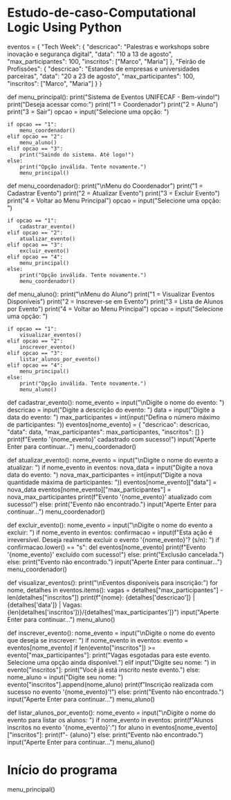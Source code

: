 # Estudo-de-caso-Computational Logic Using Python
eventos = {
    "Tech Week": {
        "descricao": "Palestras e workshops sobre inovação e segurança digital",
        "data": "10 a 13 de agosto",
        "max_participantes": 100,
        "inscritos": ["Marco", "Maria"]
    },
    "Feirão de Profissões": {
        "descricao": "Estandes de empresas e universidades parceiras",
        "data": "20 a 23 de agosto",
        "max_participantes": 100,
        "inscritos": ["Marco", "Maria"]
    }
}

def menu_principal():
    print("Sistema de Eventos UNIFECAF - Bem-vindo!")
    print("Deseja acessar como:")
    print("1 = Coordenador")
    print("2 = Aluno")
    print("3 = Sair")
    opcao = input("Selecione uma opção: ")

    if opcao == "1":
        menu_coordenador()
    elif opcao == "2":
        menu_aluno()
    elif opcao == "3":
        print("Saindo do sistema. Até logo!")
    else:
        print("Opção inválida. Tente novamente.")
        menu_principal()

def menu_coordenador():
    print("\nMenu do Coordenador")
    print("1 = Cadastrar Evento")
    print("2 = Atualizar Evento")
    print("3 = Excluir Evento")
    print("4 = Voltar ao Menu Principal")
    opcao = input("Selecione uma opção: ")

    if opcao == "1":
        cadastrar_evento()
    elif opcao == "2":
        atualizar_evento()
    elif opcao == "3":
        excluir_evento()
    elif opcao == "4":
        menu_principal()
    else:
        print("Opção inválida. Tente novamente.")
        menu_coordenador()

def menu_aluno():
    print("\nMenu do Aluno")
    print("1 = Visualizar Eventos Disponíveis")
    print("2 = Inscrever-se em Evento")
    print("3 = Lista de Alunos por Evento")
    print("4 = Voltar ao Menu Principal")
    opcao = input("Selecione uma opção: ")

    if opcao == "1":
        visualizar_eventos()
    elif opcao == "2":
        inscrever_evento()
    elif opcao == "3":
        listar_alunos_por_evento()
    elif opcao == "4":
        menu_principal()
    else:
        print("Opção inválida. Tente novamente.")
        menu_aluno()

def cadastrar_evento():
    nome_evento = input("\nDigite o nome do evento: ")
    descricao = input("Digite a descrição do evento: ")
    data = input("Digite a data do evento: ")
    max_participantes = int(input("Defina o número máximo de participantes: "))
    eventos[nome_evento] = {
        "descricao": descricao,
        "data": data,
        "max_participantes": max_participantes,
        "inscritos": []
    }
    print(f"Evento '{nome_evento}' cadastrado com sucesso!")
    input("Aperte Enter para continuar...")
    menu_coordenador()

def atualizar_evento():
    nome_evento = input("\nDigite o nome do evento a atualizar: ")
    if nome_evento in eventos:
        nova_data = input("Digite a nova data do evento: ")
        nova_max_participantes = int(input("Digite a nova quantidade máxima de participantes: "))
        eventos[nome_evento]["data"] = nova_data
        eventos[nome_evento]["max_participantes"] = nova_max_participantes
        print(f"Evento '{nome_evento}' atualizado com sucesso!")
    else:
        print("Evento não encontrado.")
    input("Aperte Enter para continuar...")
    menu_coordenador()

def excluir_evento():
    nome_evento = input("\nDigite o nome do evento a excluir: ")
    if nome_evento in eventos:
        confirmacao = input(f"Esta ação é irreversível. Deseja realmente excluir o evento '{nome_evento}'? (s/n): ")
        if confirmacao.lower() == "s":
            del eventos[nome_evento]
            print(f"Evento '{nome_evento}' excluído com sucesso!")
        else:
            print("Exclusão cancelada.")
    else:
        print("Evento não encontrado.")
    input("Aperte Enter para continuar...")
    menu_coordenador()

def visualizar_eventos():
    print("\nEventos disponíveis para inscrição:")
    for nome, detalhes in eventos.items():
        vagas = detalhes["max_participantes"] - len(detalhes["inscritos"])
        print(f"{nome}: {detalhes['descricao']} | {detalhes['data']} | Vagas: {len(detalhes['inscritos'])}/{detalhes['max_participantes']}")
    input("Aperte Enter para continuar...")
    menu_aluno()

def inscrever_evento():
    nome_evento = input("\nDigite o nome do evento que deseja se inscrever: ")
    if nome_evento in eventos:
        evento = eventos[nome_evento]
        if len(evento["inscritos"]) >= evento["max_participantes"]:
            print("Vagas esgotadas para este evento. Selecione uma opção ainda disponível.")
        elif input("Digite seu nome: ") in evento["inscritos"]:
            print("Você já está inscrito neste evento.")
        else:
            nome_aluno = input("Digite seu nome: ")
            evento["inscritos"].append(nome_aluno)
            print(f"Inscrição realizada com sucesso no evento '{nome_evento}'!")
    else:
        print("Evento não encontrado.")
    input("Aperte Enter para continuar...")
    menu_aluno()

def listar_alunos_por_evento():
    nome_evento = input("\nDigite o nome do evento para listar os alunos: ")
    if nome_evento in eventos:
        print(f"Alunos inscritos no evento '{nome_evento}':")
        for aluno in eventos[nome_evento]["inscritos"]:
            print(f"- {aluno}")
    else:
        print("Evento não encontrado.")
    input("Aperte Enter para continuar...")
    menu_aluno()

# Início do programa
menu_principal()
